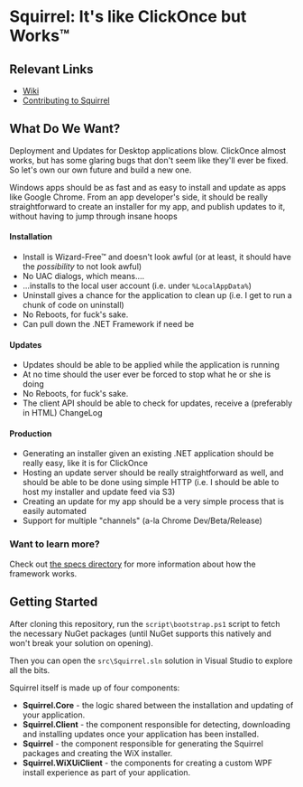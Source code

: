 # Squirrel: It's like ClickOnce but Works™

## Relevant Links

 - [Wiki](https://github.com/github/Squirrel/wiki)
 - [Contributing to Squirrel](https://github.com/github/Squirrel/wiki/Contributing-to-Squirrel)

## What Do We Want?

Deployment and Updates for Desktop applications blow. ClickOnce almost works,
but has some glaring bugs that don't seem like they'll ever be fixed. So let's
own our own future and build a new one.

Windows apps should be as fast and as easy to install and update as apps like
Google Chrome. From an app developer's side, it should be really
straightforward to create an installer for my app, and publish updates to it,
without having to jump through insane hoops

#### Installation

* Install is Wizard-Free™ and doesn't look awful (or at least, it should have
  the *possibility* to not look awful)
* No UAC dialogs, which means....
* ...installs to the local user account (i.e. under `%LocalAppData%`)
* Uninstall gives a chance for the application to clean up (i.e. I get to run
  a chunk of code on uninstall)
* No Reboots, for fuck's sake.
* Can pull down the .NET Framework if need be

#### Updates

* Updates should be able to be applied while the application is running
* At no time should the user ever be forced to stop what he or she is doing
* No Reboots, for fuck's sake.
* The client API should be able to check for updates, receive a (preferably in
  HTML) ChangeLog

#### Production

* Generating an installer given an existing .NET application should be really
  easy, like it is for ClickOnce
* Hosting an update server should be really straightforward as well, and
  should be able to be done using simple HTTP (i.e. I should be able to host
  my installer and update feed via S3)
* Creating an update for my app should be a very simple process that is easily
  automated
* Support for multiple "channels" (a-la Chrome Dev/Beta/Release)

### Want to learn more?

Check out 
[the specs directory](/specs) for
more information about how the framework works.

## Getting Started

After cloning this repository, run the `script\bootstrap.ps1` script to fetch 
the necessary NuGet packages (until NuGet supports this natively and won't 
break your solution on opening).

Then you can open the `src\Squirrel.sln` solution in Visual Studio to explore 
all the bits.

Squirrel itself is made up of four components:

 - **Squirrel.Core** - the logic shared between the installation and updating 
 of your application.
 - **Squirrel.Client** - the component responsible for detecting, downloading 
 and installing updates once your application has been installed.
 - **Squirrel** - the component responsible for generating the Squirrel 
 packages and creating the WiX installer.
 - **Squirrel.WiXUiClient** - the components for creating a custom WPF 
 install experience as part of your application.
